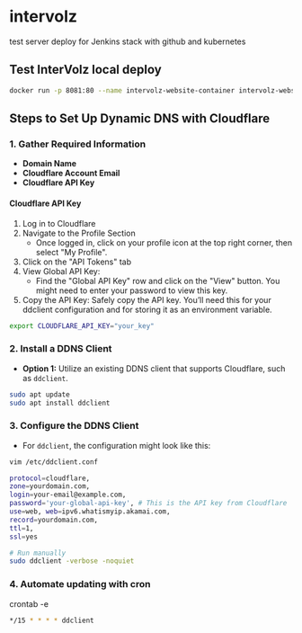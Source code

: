 # intervolz
test server deploy for Jenkins stack with github and kubernetes


## Test InterVolz local deploy

```sh
docker run -p 8081:80 --name intervolz-website-container intervolz-website
```



## Steps to Set Up Dynamic DNS with Cloudflare

### 1. Gather Required Information
- **Domain Name** 
- **Cloudflare Account Email** 
- **Cloudflare API Key**

#### Cloudflare API Key

1. Log in to Cloudflare
2. Navigate to the Profile Section
   - Once logged in, click on your profile icon at the top right corner, then select "My Profile".
3. Click on the "API Tokens" tab
4. View Global API Key:
    - Find the "Global API Key" row and click on the "View" button. You might need to enter your password to view this key.
5.  Copy the API Key:
Safely copy the API key. You’ll need this for your ddclient configuration and for storing it as an environment variable.


```sh
export CLOUDFLARE_API_KEY="your_key"
```


### 2. Install a DDNS Client
- **Option 1:** Utilize an existing DDNS client that supports Cloudflare, such as `ddclient`.

```sh
sudo apt update
sudo apt install ddclient
```

### 3. Configure the DDNS Client


- For `ddclient`, the configuration might look like this:
  
```bash
vim /etc/ddclient.conf

protocol=cloudflare,
zone=yourdomain.com,
login=your-email@example.com,
password='your-global-api-key', # This is the API key from Cloudflare
use=web, web=ipv6.whatismyip.akamai.com,
record=yourdomain.com,
ttl=1,
ssl=yes

# Run manually
sudo ddclient -verbose -noquiet

```



### 4. Automate updating with cron

crontab -e
```sh
*/15 * * * * ddclient
```
